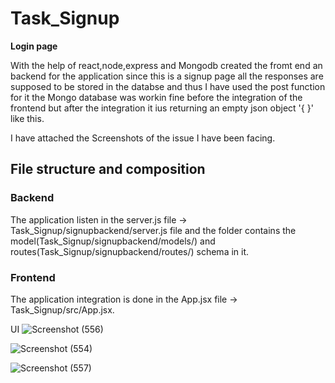 # Task_Signup
 **Login page**
 
With the help of react,node,express and Mongodb created the fromt end an backend for the application since this is a signup page all the responses are supposed to be stored in the databse and thus I have used the post function for it the Mongo database was workin fine before the integration of the frontend but after the integration it ius returning an empty json object '{ }' like this.
 
 I have attached the Screenshots of the issue I have been facing.


## File structure and composition

### Backend
The application listen in the server.js file -> Task_Signup/signupbackend/server.js file and the folder contains the model(Task_Signup/signupbackend/models/) and routes(Task_Signup/signupbackend/routes/) schema in it.

### Frontend
The application integration is done in the App.jsx file -> Task_Signup/src/App.jsx.

UI ![Screenshot (556)](https://user-images.githubusercontent.com/40709301/104700268-e748ea80-5739-11eb-8d69-8d4a48bebf7b.png)

![Screenshot (554)](https://user-images.githubusercontent.com/40709301/104701558-39d6d680-573b-11eb-935e-8f81697d50e2.png)

![Screenshot (557)](https://user-images.githubusercontent.com/40709301/104702050-7aceeb00-573b-11eb-9e96-6b7876f593f5.png)
